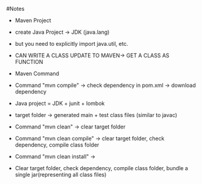 #Notes
- Maven Project
 - create Java Project -> JDK (java.lang)
 - but you need to explicitly import java.util, etc.
 - CAN WRITE A CLASS UPDATE TO MAVEN-> GET A CLASS AS FUNCTION

- Maven Command
 - Command "mvn compile" -> check dependency in pom.xml -> download dependency
 - Java project = JDK + junit + lombok
 - target folder -> generated main + test class files (similar to javac)

 - Command "mvn clean" -> clear target folder

 - Command "mvn clean compile" -> clear target folder, check dependency, compile class folder

 - Command "mvn clean install" -> 
 - Clear target folder, check dependency, compile class folder, bundle a single jar(representing all class files)
